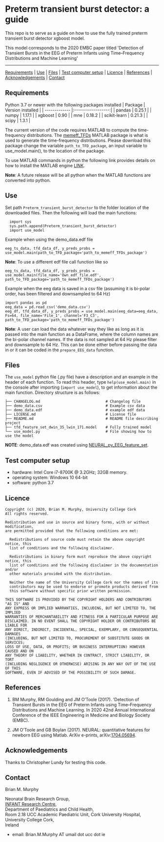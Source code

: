 Preterm transient burst detector: a guide
============================================

This repo is to serve as a guide on how to use the fully trained preterm transient burst detector xgboost model.

This model corresponds to the 2020 EMBC paper titled 'Detection of Transient Bursts in the EEG of Preterm Infants using
Time–Frequency Distributions and Machine Learning'



---

[Requirements](#requirements) | [Use](#use) | [Files](#files) | [Test computer
setup](#test-computer-setup) | [Licence](#licence) | [References](#references) |
[Acknowledgements](#acknowledgements) | [Contact](#contact)

## Requirements
Python 3.7 or newer with the following packages installed
| Package       | Version installed  |
| ------------- |:------------------:|
| pandas        | 0.25.1             |
| numpy         | 1.17.1             |
| xgboost       | 0.90               |
| mne           | 0.18.2             |
| scikit-learn  | 0.21.3             |
| scipy         | 1.3.1              |



The current version of the code requires MATLAB to compute the time-frequency distributions. The [memeff_TFDs](https://github.com/otoolej/memeff_TFDs)
MATLAB package is what is used to generate the time-frequency distributions.
Please download this package change the variable `path_to_TFD_package`, an input variable to use_model.main(), 
to the location of the package.

To use MATLAB commands in python the following link provides details on how to install the MATLAB engine [LINK](https://www.mathworks.com/help/matlab/matlab_external/install-the-matlab-engine-for-python.html).

**Note**: A future release will be all python when the MATLAB functions are converted into python.


## Use 

Set path `Preterm_transient_burst_detector` to the folder location of the downloaded files. 
Then the following will load the main functions:
```
  import sys
  sys.path.append(Preterm_transient_burst_detector)
  import use_model
```

Example when using the demo_data.edf file
```
eeg_ts_data, tfd_data_df, y_preds_probs = use_model.main(path_to_TFD_package='path_to_memeff_TFDs_package')
```
**Note**: To use a different edf file call function like so
```
eeg_ts_data, tfd_data_df, y_preds_probs = use_model.main(file_name='Own_edf_file.edf', path_to_TFD_package='path_to_memeff_TFDs_package')
```


Example when the eeg data is saved in a csv file (assuming it is bi-polar order, has been filtered and downsampled to 64 Hz)
```
import pandas as pd
eeg_data = pd.read_csv('demo_data.csv')
eeg_df, tfd_data_df, y_preds_probs = use_model.main(eeg_data=eeg_data, Fs=64, file_name='File_1', channel='F3_C3', path_to_TFD_package='path_to_memeff_TFDs_package')
```
**Note**: A user can load the data whatever way they like as long as it is passed into the main function as a DataFrame, 
where the column names are the bi-polar channel names. If the data is not sampled at 64 Hz please filter and downsample 
to 64 Hz. This can be done either before passing the data in or it can be coded in the `prepare_EEG_data` function.






## Files
The `use_model` python file (.py file) have a description and an example in the header of each function. To read this
header, type `help(use_model.main)` in the console after importing (`import use_model`), to get information about the
main function.  Directory structure is as follows: 
```
├── CHANGELOG.md                              # Changelog file
├── demo_data.csv                             # Example csv data
├── demo_data.edf                             # example edf data
├── LICENSE.md                                # License file 
├── README.md                                 # README file describing project
├── tfd_feature_set_dwin_35_lwin_171.model    # Fully trained model
└── use_model.py                              # File showing how to use the model
```

**NOTE**: demo_data.edf was created using [NEURAL_py_EEG_feature_set](https://github.com/BrianMur92/NEURAL_py_EEG_feature_set).


## Test computer setup
- hardware:  Intel Core i7-8700K @ 3.2GHz; 32GB memory.
- operating system: Windows 10 64-bit
- software: python 3.7


## Licence

```
Copyright (c) 2020, Brian M. Murphy, University College Cork
All rights reserved.

Redistribution and use in source and binary forms, with or without modification,
are permitted provided that the following conditions are met:

  Redistributions of source code must retain the above copyright notice, this
  list of conditions and the following disclaimer.

  Redistributions in binary form must reproduce the above copyright notice, this
  list of conditions and the following disclaimer in the documentation and/or
  other materials provided with the distribution.

  Neither the name of the University College Cork nor the names of its
  contributors may be used to endorse or promote products derived from
  this software without specific prior written permission.

THIS SOFTWARE IS PROVIDED BY THE COPYRIGHT HOLDERS AND CONTRIBUTORS "AS IS" AND
ANY EXPRESS OR IMPLIED WARRANTIES, INCLUDING, BUT NOT LIMITED TO, THE IMPLIED
WARRANTIES OF MERCHANTABILITY AND FITNESS FOR A PARTICULAR PURPOSE ARE
DISCLAIMED. IN NO EVENT SHALL THE COPYRIGHT HOLDER OR CONTRIBUTORS BE LIABLE FOR
ANY DIRECT, INDIRECT, INCIDENTAL, SPECIAL, EXEMPLARY, OR CONSEQUENTIAL DAMAGES
(INCLUDING, BUT NOT LIMITED TO, PROCUREMENT OF SUBSTITUTE GOODS OR SERVICES;
LOSS OF USE, DATA, OR PROFITS; OR BUSINESS INTERRUPTION) HOWEVER CAUSED AND ON
ANY THEORY OF LIABILITY, WHETHER IN CONTRACT, STRICT LIABILITY, OR TORT
(INCLUDING NEGLIGENCE OR OTHERWISE) ARISING IN ANY WAY OUT OF THE USE OF THIS
SOFTWARE, EVEN IF ADVISED OF THE POSSIBILITY OF SUCH DAMAGE.
```


## References


1. BM Murphy, RM Goulding and JM O’Toole (2017). 'Detection of Transient Bursts in the EEG of Preterm Infants using
Time–Frequency Distributions and Machine Learning. In 2020 42nd Annual International Conference of the IEEE Engineering 
in Medicine and Biology Society (EMBC).


2. JM O’Toole and GB Boylan (2017). NEURAL: quantitative features for newborn EEG using
Matlab. ArXiv e-prints, arXiv:[1704.05694](https://arxiv.org/abs/1704.05694).


## Acknowledgements

Thanks to Christopher Lundy for testing this code.


## Contact

Brian M. Murphy

Neonatal Brain Research Group,  
[INFANT Research Centre](https://www.infantcentre.ie/),  
Department of Paediatrics and Child Health,  
Room 2.18 UCC Academic Paediatric Unit, Cork University Hospital,  
University College Cork,  
Ireland

- email: Brian.M.Murphy AT umail dot ucc dot ie 